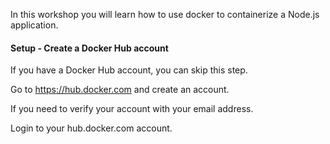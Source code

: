 In this workshop you will learn how to use docker to containerize a Node.js application.

#### Setup - Create a Docker Hub account
If you have a Docker Hub account, you can skip this step.

Go to https://hub.docker.com and create an account. 

If you need to verify your account with your email address.

Login to your hub.docker.com account.

